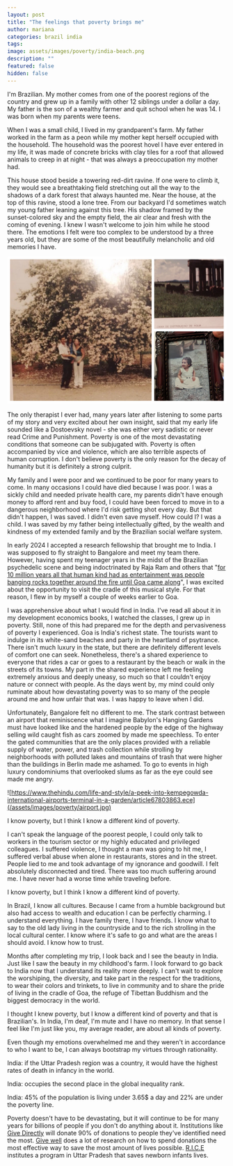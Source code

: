 ```yaml
---
layout: post
title: "The feelings that poverty brings me"
author: mariana
categories: brazil india
tags: 
image: assets/images/poverty/india-beach.png
description: ""
featured: false
hidden: false
---
```


I'm Brazilian. My mother comes from one of the poorest regions of the country and grew up in a family with other 12 siblings under a dollar a day. My father is the son of a wealthy farmer and quit school when he was 14. I was born when my parents were teens.

When I was a small child, I lived in my grandparent's farm. My father worked in the farm as a peon while my mother kept herself occupied with the household. The household was the poorest hovel I have ever entered in my life, it was made of concrete bricks with clay tiles for a roof that allowed animals to creep in at night - that was always a preoccupation my mother had.

This house stood beside a towering red-dirt ravine. If one were to climb it, they would see a breathtaking field stretching out all the way to the shadows of a dark forest that always haunted me. Near the house, at the top of this ravine, stood a lone tree. From our backyard I'd sometimes watch my young father leaning against this tree. His shadow framed by the sunset-colored sky and the empty field, the air clear and fresh with the coming of evening. I knew I wasn't welcome to join him while he stood there. The emotions I felt were too complex to be understood by a three years old, but they are some of the most beautifully melancholic and old memories I have.

![My Image](/assets/images/poverty/fazenda.JPG)

The only therapist I ever had, many years later after listening to some parts of my story and very excited about her own insight, said that my early life sounded like a Dostoevsky novel - she was either very sadistic or never read Crime and Punishment. Poverty is one of the most devastating conditions that someone can be subjugated with. Poverty is often accompanied by vice and violence, which are also terrible aspects of human corruption. I don't believe poverty is the only reason for the decay of humanity but it is definitely a strong culprit.

My family and I were poor and we continued to be poor for many years to come. In many occasions I could have died because I was poor. I was a sickly child and needed private health care, my parents didn't have enough money to afford rent and buy food, I could have been forced to move in to a dangerous neighborhood where I'd risk getting shot every day. But that didn't happen, I was saved. I didn't even save myself. How could I? I was a child. I was saved by my father being intellectually gifted, by the wealth and kindness of my extended family and by the Brazilian social welfare system. 

In early 2024 I accepted a research fellowship that brought me to India. I was supposed to fly straight to Bangalore and meet my team there. However, having spent my teenager years in the midst of the Brazilian psychedelic scene and being indoctrinated by Raja Ram and others that "[for 10 million years all that human kind had as entertainment was people banging rocks together around the fire until Goa came along](https://www.youtube.com/watch?v=f240wSdtXAE)", I was excited about the opportunity to visit the cradle of this musical style. For that reason, I flew in by myself a couple of weeks earlier to Goa.

I was apprehensive about what I would find in India. I've read all about it in my development economics books, I watched the classes, I grew up in poverty. Still, none of this had prepared me for the depth and pervasiveness of poverty I experienced. Goa is India's richest state. The tourists want to indulge in its white-sand beaches and party in the heartland of psytrance. There isn't much luxury in the state, but there are definitely different levels of comfort one can seek. Nonetheless, there's a shared experience to everyone that rides a car or goes to a restaurant by the beach or walk in the streets of its towns. My part in the shared experience left me feeling extremely anxious and deeply uneasy, so much so that I couldn't enjoy nature or connect with people. As the days went by, my mind could only ruminate about how devastating poverty was to so many of the people around me and how unfair that was. I was happy to leave when I did.

Unfortunately, Bangalore felt no different to me. The stark contrast between an airport that reminiscence what I imagine Babylon's Hanging Gardens must have looked like and the hardened people by the edge of the highway selling wild caught fish as cars zoomed by made me speechless. To enter the gated communities that are the only places provided with a reliable supply of water, power, and trash collection while strolling by neighborhoods with polluted lakes and mountains of trash that were higher than the buildings in Berlin made me ashamed. To go to events in high luxury condominiums that overlooked slums as far as the eye could see made me angry.

![https://www.thehindu.com/life-and-style/a-peek-into-kempegowda-international-airports-terminal-in-a-garden/article67803863.ece](/assets/images/poverty/airport.jpg)

I know poverty, but I think I know a different kind of poverty.

I can't speak the language of the poorest people, I could only talk to workers in the tourism sector or my highly educated and privileged colleagues. I suffered violence, I thought a man was going to hit me, I suffered verbal abuse when alone in restaurants, stores and in the street. People lied to me and took advantage of my ignorance and goodwill. I felt absolutely disconnected and tired. There was too much suffering around me. I have never had a worse time while traveling before.

I know poverty, but I think I know a different kind of poverty.

In Brazil, I know all cultures. Because I came from a humble background but also had access to wealth and education I can be perfectly charming. I understand everything. I have family there, I have friends. I know what to say to the old lady living in the countryside and to the rich strolling in the local cultural center. I know where it's safe to go and what are the areas I should avoid. I know how to trust.

Months after completing my trip, I look back and I see the beauty in India. Just like I saw the beauty in my childhood's farm. I look forward to go back to India now that I understand its reality more deeply. I can't wait to explore the worshiping, the diversity, and take part in the respect for the traditions, to wear their colors and trinkets, to live in community and to share the pride of living in the cradle of Goa, the refuge of Tibettan Buddhism and the biggest democracy in the world.

I thought I knew poverty, but I know a different kind of poverty and that is Brazilian's. In India, I'm deaf, I'm mute and I have no memory. In that sense I feel like I'm just like you, my average reader, are about all kinds of poverty.

Even though my emotions overwhelmed me and they weren't in accordance to who I want to be, I can always bootstrap my virtues through rationality.

India: if the Uttar Pradesh region was a country, it would have the highest rates of death in infancy in the world.

India: occupies the second place in the global inequality rank.

India: 45% of the population is living under 3.65$ a day and 22% are under the poverty line.

Poverty doesn't have to be devastating, but it will continue to be for many years for billions of people if you don't do anything about it. Institutions like [Give Directly](givedirectly.org) will donate 90% of donations to people they've identified need the most. [Give well](https://www.givewell.org/) does a lot of research on how to spend donations the most effective way to save the most amount of lives possible. [R.I.C.E](https://riceinstitute.org/) institutes a program in Uttar Pradesh that saves newborn infants lives.
